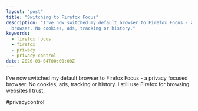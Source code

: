 ```yaml
---
layout: "post"
title: "Switching to Firefox Focus"
description: "I've now switched my default browser to Firefox Focus - a privacy focused
  browser. No cookies, ads, tracking or history."
keywords:
  - firefox focus
  - firefox
  - privacy
  - privacy control
date: 2020-03-04T00:00:00Z
---
```

I've now switched my default browser to Firefox Focus - a privacy focused browser. No cookies, ads, tracking or history. I still use Firefox for browsing websites I trust.

\#privacycontrol
